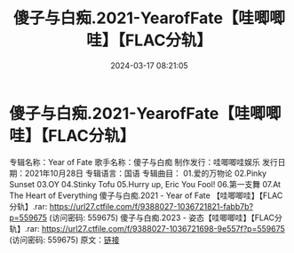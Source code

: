 ﻿---
title: 傻子与白痴.2021-YearofFate【哇唧唧哇】【FLAC分轨】
date: 2024-03-17 08:21:05
categories: WAV车载音乐、镜像
tags: 华语中文
---
# 傻子与白痴.2021-YearofFate【哇唧唧哇】【FLAC分轨】

专辑名称：Year of Fate
歌手名称：傻子与白痴
制作发行：哇唧唧哇娱乐
发行日期：2021年10月28日
专辑语言：国语
专辑曲目：
01.爱的万物论
02.Pinky Sunset
03.OY
04.Stinky Tofu
05.Hurry up, Eric You Fool!
06.第一支舞
07.At The Heart of Everything
傻子与白痴.2021 - Year of Fate 【哇唧唧哇】【FLAC分轨】.rar: https://url27.ctfile.com/f/9388027-1036721821-fabb7b?p=559675
(访问密码: 559675)
傻子与白痴.2023 - 姿态【哇唧唧哇】【FLAC分轨】.rar: https://url27.ctfile.com/f/9388027-1036721698-9e557f?p=559675
(访问密码: 559675)
原文：[链接](https://blog.sina.com.cn/s/blog_1647c7e76010314qu.html)